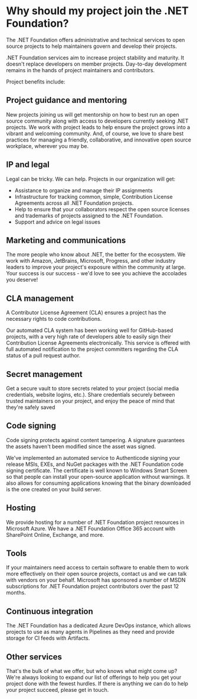 # Why should my project join the .NET Foundation?

The .NET Foundation offers administrative and technical services to open source projects to help maintainers govern and develop their projects.

.NET Foundation services aim to increase project stability and maturity. It doesn't replace developers on member projects. Day-to-day development remains in the hands of project maintainers and contributors.

Project benefits include:

## Project guidance and mentoring

New projects joining us will get mentorship on how to best run an open source community along with access to developers currently seeking .NET projects. We work with project leads to help ensure the project grows into a vibrant and welcoming community. And, of course, we love to share best practices for managing a friendly, collaborative, and innovative open source workplace, wherever you may be.

## IP and legal

Legal can be tricky. We can help. Projects in our organization will get:

* Assistance to organize and manage their IP assignments
* Infrastructure for tracking common, simple, Contribution License Agreements across all .NET Foundation projects.
* Help to ensure that your collaborators respect the open source licenses and trademarks of projects assigned to the .NET Foundation.
* Support and advice on legal issues

## Marketing and communications

The more people who know about .NET, the better for the ecosystem. We work with Amazon, JetBrains, Microsoft, Progress, and other industry leaders to improve your project's exposure within the community at large. Your success is our success - we'd love to see you achieve the accolades you deserve!

## CLA management

A Contributor License Agreement (CLA) ensures a project has the necessary rights to code contributions.

Our automated CLA system has been working well for GitHub-based projects, with a very high rate of developers able to easily sign their Contribution License Agreements electronically. This service is offered with full automated notification to the project committers regarding the CLA status of a pull request author.

## Secret management

Get a secure vault to store secrets related to your project (social media credentials, website logins, etc.). Share credentials securely between trusted maintainers on your project, and enjoy the peace of mind that they're safely saved

## Code signing

Code signing protects against content tampering. A signature guarantees the assets haven't been modified since the asset was signed.

We've implemented an automated service to Authenticode signing your release MSIs, EXEs, and NuGet packages with the .NET Foundation code signing certificate. The certificate is well known to Windows Smart Screen so that people can install your open-source application without warnings. It also allows for consuming applications knowing that the binary downloaded is the one created on your build server.

## Hosting

We provide hosting for a number of .NET Foundation project resources in Microsoft Azure. We have a .NET Foundation Office 365 account with SharePoint Online, Exchange, and more.

## Tools

If your maintainers need access to certain software to enable them to work more effectively on their open source projects, contact us and we can talk with vendors on your behalf. Microsoft has sponsored a number of MSDN subscriptions for .NET Foundation project contributors over the past 12 months.

## Continuous integration

The .NET Foundation has a dedicated Azure DevOps instance, which allows projects to use as many agents in Pipelines as they need and provide storage for CI feeds with Artifacts.

## Other services

That's the bulk of what we offer, but who knows what might come up? We're always looking to expand our list of offerings to help you get your project done with the fewest hurdles. If there is anything we can do to help your project succeed, please get in touch.